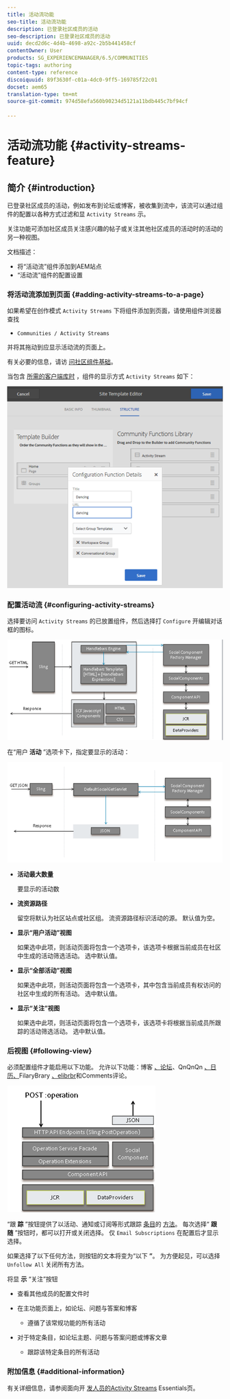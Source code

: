 ```yaml
---
title: 活动流功能
seo-title: 活动流功能
description: 已登录社区成员的活动
seo-description: 已登录社区成员的活动
uuid: decd2d6c-4d4b-4698-a92c-2b5b441458cf
contentOwner: User
products: SG_EXPERIENCEMANAGER/6.5/COMMUNITIES
topic-tags: authoring
content-type: reference
discoiquuid: 89f3630f-c01a-4dc0-9ff5-169785f22c01
docset: aem65
translation-type: tm+mt
source-git-commit: 974d58efa560b90234d5121a11bdb445c7bf94cf

---
```



# 活动流功能 {#activity-streams-feature}

## 简介 {#introduction}

已登录社区成员的活动，例如发布到论坛或博客，被收集到流中，该流可以通过组件的配置以各种方式过滤和显 `Activity Streams` 示。

关注功能可添加社区成员关注感兴趣的帖子或关注其他社区成员的活动时的活动的另一种视图。

文档描述：

* 将“活动流”组件添加到AEM站点
* “活动流”组件的配置设置

### 将活动流添加到页面 {#adding-activity-streams-to-a-page}

如果希望在创作模式 `Activity Streams` 下将组件添加到页面，请使用组件浏览器查找

* `Communities / Activity Streams`

并将其拖动到应显示活动流的页面上。

有关必要的信息，请访 [问社区组件基础](/help/communities/basics.md)。

当包含 [所需的客户端库时](/help/communities/essentials-activities.md#essentials-for-client-side) ，组件的显示方式 `Activity Streams` 如下：

![chlimage_1-24](assets/chlimage_1-24.png)

### 配置活动流 {#configuring-activity-streams}

选择要访问 `Activity Streams` 的已放置组件，然后选择打 `Configure` 开编辑对话框的图标。

![chlimage_1-25](assets/chlimage_1-25.png)

在“用户 **活动** ”选项卡下，指定要显示的活动：

![chlimage_1-26](assets/chlimage_1-26.png)

* **活动最大数量**

   要显示的活动数

* **流资源路径**

   留空将默认为社区站点或社区组。 流资源路径标识活动的源。 默认值为空。

* **显示“用户活动”视图**

   如果选中此项，则活动页面将包含一个选项卡，该选项卡根据当前成员在社区中生成的活动筛选活动。 选中默认值。

* **显示“全部活动”视图**

   如果选中此项，则活动页面将包含一个选项卡，其中包含当前成员有权访问的社区中生成的所有活动。 选中默认值。

* **显示“关注”视图**

   如果选中此项，则活动页面将包含一个选项卡，该选项卡将根据当前成员所跟踪的活动筛选活动。 选中默认值。

### 后视图 {#following-view}

必须配置组件才能启用以下功能。 允许以下功能：博客 [、论坛](/help/communities/blog-feature.md)、QnQnQn [、日历、](/help/communities/forum.md)FilaryBrary [、elibrbr](/help/communities/working-with-qna.md)[](/help/communities/calendar.md)[](/help/communities/file-library.md)[](/help/communities/comments.md)和Comments评论。

![chlimage_1-27](assets/chlimage_1-27.png)

“跟 **踪** ”按钮提供了以活动、通知或订阅等形式跟踪 [条目](/help/communities/notifications.md)的 [方法](/help/communities/subscriptions.md)。 每次选择“ **跟随** ”按钮时，都可以打开或关闭选择。 仅 `Email Subscriptions` 在配置后才显示选择。

如果选择了以下任何方法，则按钮的文本将变为“以下 **”**。 为方便起见，可以选择 `Unfollow All` 关闭所有方法。

将显 **示** “关注”按钮

* 查看其他成员的配置文件时
* 在主功能页面上，如论坛、问题与答案和博客

   * 遵循了该常规功能的所有活动

* 对于特定条目，如论坛主题、问题与答案问题或博客文章

   * 跟踪该特定条目的所有活动

### 附加信息 {#additional-information}

有关详细信息，请参阅面向开 [发人员的Activity Streams](/help/communities/essentials-activities.md) Essentials页。

